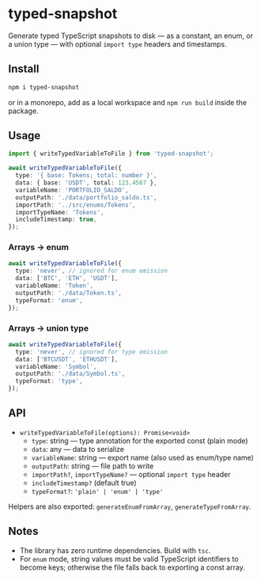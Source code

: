 # typed-snapshot

Generate typed TypeScript snapshots to disk — as a constant, an enum, or a union type — with optional `import type` headers and timestamps.

## Install

```bash
npm i typed-snapshot
```

or in a monorepo, add as a local workspace and `npm run build` inside the package.

## Usage

```ts
import { writeTypedVariableToFile } from 'typed-snapshot';

await writeTypedVariableToFile({
  type: '{ base: Tokens; total: number }',
  data: { base: 'USDT', total: 123.4567 },
  variableName: 'PORTFOLIO_SALDO',
  outputPath: './data/portfolio_saldo.ts',
  importPath: '../src/enums/Tokens',
  importTypeName: 'Tokens',
  includeTimestamp: true,
});
```

### Arrays → enum

```ts
await writeTypedVariableToFile({
  type: 'never', // ignored for enum emission
  data: ['BTC', 'ETH', 'USDT'],
  variableName: 'Token',
  outputPath: './data/Token.ts',
  typeFormat: 'enum',
});
```

### Arrays → union type

```ts
await writeTypedVariableToFile({
  type: 'never', // ignored for type emission
  data: ['BTCUSDT', 'ETHUSDT'],
  variableName: 'Symbol',
  outputPath: './data/Symbol.ts',
  typeFormat: 'type',
});
```

## API

- `writeTypedVariableToFile(options): Promise<void>`
  - `type`: string — type annotation for the exported const (plain mode)
  - `data`: any — data to serialize
  - `variableName`: string — export name (also used as enum/type name)
  - `outputPath`: string — file path to write
  - `importPath?`, `importTypeName?` — optional `import type` header
  - `includeTimestamp?` (default true)
  - `typeFormat?`: `'plain' | 'enum' | 'type'`

Helpers are also exported: `generateEnumFromArray`, `generateTypeFromArray`.

## Notes

- The library has zero runtime dependencies. Build with `tsc`.
- For `enum` mode, string values must be valid TypeScript identifiers to become keys; otherwise the file falls back to exporting a const array.

